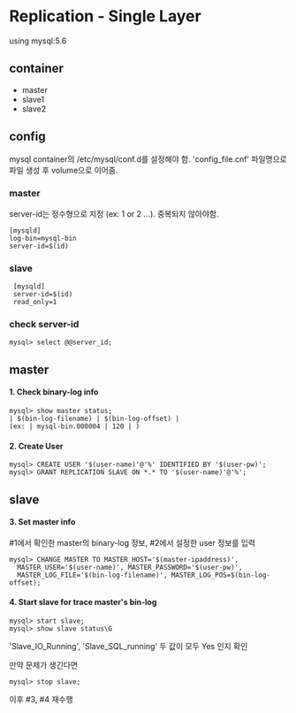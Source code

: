 # Replication - Single Layer
using mysql:5.6

## container
- master
- slave1
- slave2

## config
mysql container의 /etc/mysql/conf.d를 설정해야 함. 'config_file.cnf' 파일명으로 파일 생성 후 volume으로 이어줌.
### master
server-id는 정수형으로 지정 (ex: 1 or 2 ...). 중복되지 않아야함.
```
[mysqld]
log-bin=mysql-bin
server-id=$(id)
```

### slave
```
 [mysqld]
 server-id=$(id)
 read_only=1
```

### check server-id
```
mysql> select @@server_id;
```

## master
#### 1. Check binary-log info
```
mysql> show master status;
| $(bin-log-filename) | $(bin-log-offset) | 
(ex: | mysql-bin.000004 | 120 | )
```

#### 2. Create User
```
mysql> CREATE USER '$(user-name)'@'%' IDENTIFIED BY '$(user-pw)';
mysql> GRANT REPLICATION SLAVE ON *.* TO '$(user-name)'@'%';
```

## slave
#### 3. Set master info
#1에서 확인한 master의 binary-log 정보, #2에서 설정한 user 정보를 입력
```
mysql> CHANGE MASTER TO MASTER_HOST='$(master-ipaddress)', 
  MASTER_USER='$(user-name)', MASTER_PASSWORD='$(user-pw)',
  MASTER_LOG_FILE='$(bin-log-filename)', MASTER_LOG_POS=$(bin-log-offset);
```

#### 4. Start slave for trace master's bin-log
```
mysql> start slave;
mysql> show slave status\G
```
'Slave_IO_Running', 'Slave_SQL_running' 두 값이 모두 Yes 인지 확인

만약 문제가 생긴다면 
```
mysql> stop slave;
```
이후 #3, #4 재수행